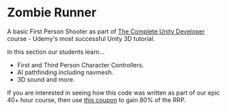 # Zombie Runner
A basic First Person Shooter as part of [The Complete Unity Developer](https://www.udemy.com/unitycourse/?couponCode=GitHubDiscount) course - Udemy's most successful Unity 3D tutorial.

In this section our students learn...

+ First and Third Person Character Controllers.
+ AI pathfinding including navmesh.
+ 3D sound and more.

If you are interested in seeing how this code was written as part of our epic 40+ hour course, then use [this coupon](https://www.udemy.com/unitycourse/?couponCode=GitHubDiscount) to gain 80% of the RRP.
